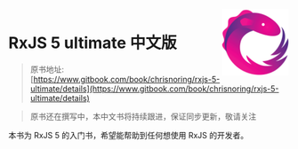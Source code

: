 <img src="asset/Rx_Logo_M.png" alt="logo" height="120" align="right" />

# RxJS 5 ultimate 中文版

> 原书地址: [https://www.gitbook.com/book/chrisnoring/rxjs-5-ultimate/details](https://www.gitbook.com/book/chrisnoring/rxjs-5-ultimate/details)

> 原书还在撰写中，本中文书将持续跟进，保证同步更新，敬请关注

本书为 RxJS 5 的入门书，希望能帮助到任何想使用 RxJS 的开发者。
